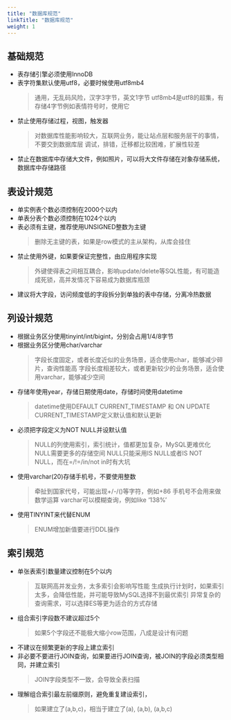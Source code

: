 ```yaml
---
title: "数据库规范"
linkTitle: "数据库规范"
weight: 1
---
```


## 基础规范
+ 表存储引擎必须使用InnoDB
+ 表字符集默认使用utf8，必要时候使用utf8mb4
  > 通用，无乱码风险，汉字3字节，英文1字节
  > utf8mb4是utf8的超集，有存储4字节例如表情符号时，使用它
+ 禁止使用存储过程，视图，触发器
  > 对数据库性能影响较大，互联网业务，能让站点层和服务层干的事情，不要交到数据库层
  > 调试，排错，迁移都比较困难，扩展性较差
+ 禁止在数据库中存储大文件，例如照片，可以将大文件存储在对象存储系统，数据库中存储路径

## 表设计规范
+ 单实例表个数必须控制在2000个以内
+ 单表分表个数必须控制在1024个以内
+ 表必须有主键，推荐使用UNSIGNED整数为主键
  > 删除无主键的表，如果是row模式的主从架构，从库会挂住
+ 禁止使用外键，如果要保证完整性，由应用程序实现
  > 外键使得表之间相互耦合，影响update/delete等SQL性能，有可能造成死锁，高并发情况下容易成为数据库瓶颈
+ 建议将大字段，访问频度低的字段拆分到单独的表中存储，分离冷热数据

## 列设计规范
+ 根据业务区分使用tinyint/int/bigint，分别会占用1/4/8字节
+ 根据业务区分使用char/varchar
  > 字段长度固定，或者长度近似的业务场景，适合使用char，能够减少碎片，查询性能高
  > 字段长度相差较大，或者更新较少的业务场景，适合使用varchar，能够减少空间
+ 存储年使用year，存储日期使用date，存储时间使用datetime
  > datetime使用DEFAULT CURRENT_TIMESTAMP 和 ON UPDATE CURRENT_TIMESTAMP定义默认值和默认更新
+ 必须把字段定义为NOT NULL并设默认值
  > NULL的列使用索引，索引统计，值都更加复杂，MySQL更难优化
  > NULL需要更多的存储空间
  > NULL只能采用IS NULL或者IS NOT NULL，而在=/!=/in/not in时有大坑
+ 使用varchar(20)存储手机号，不要使用整数
  > 牵扯到国家代号，可能出现+/-/()等字符，例如+86
  > 手机号不会用来做数学运算
  > varchar可以模糊查询，例如like ‘138%’
+ 使用TINYINT来代替ENUM
  > ENUM增加新值要进行DDL操作

## 索引规范
+ 单张表索引数量建议控制在5个以内
  > 互联网高并发业务，太多索引会影响写性能
  > 生成执行计划时，如果索引太多，会降低性能，并可能导致MySQL选择不到最优索引
  > 异常复杂的查询需求，可以选择ES等更为适合的方式存储
+ 组合索引字段数不建议超过5个
  > 如果5个字段还不能极大缩小row范围，八成是设计有问题
+ 不建议在频繁更新的字段上建立索引
+ 非必要不要进行JOIN查询，如果要进行JOIN查询，被JOIN的字段必须类型相同，并建立索引
  > JOIN字段类型不一致，会导致全表扫描
+ 理解组合索引最左前缀原则，避免重复建设索引，
  > 如果建立了(a,b,c)，相当于建立了(a), (a,b), (a,b,c)
